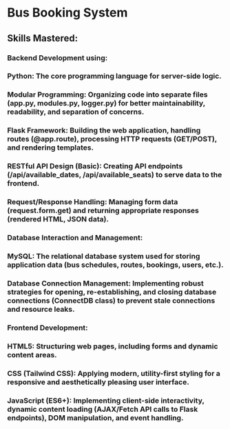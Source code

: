 # **Bus Booking System**

## **Skills Mastered:**

### **Backend Development using:**
### **Python:** The core programming language for server-side logic.
### **Modular Programming:** Organizing code into separate files (app.py, modules.py, logger.py) for better maintainability, readability, and separation of concerns.
### **Flask Framework:** Building the web application, handling routes (@app.route), processing HTTP requests (GET/POST), and rendering templates.
### **RESTful API Design (Basic):** Creating API endpoints (/api/available_dates, /api/available_seats) to serve data to the frontend.
### **Request/Response Handling:** Managing form data (request.form.get) and returning appropriate responses (rendered HTML, JSON data).

### **Database Interaction and Management:**
### **MySQL:** The relational database system used for storing application data (bus schedules, routes, bookings, users, etc.).
### **Database Connection Management:** Implementing robust strategies for opening, re-establishing, and closing database connections (ConnectDB class) to prevent stale connections and resource leaks.

### **Frontend Development:**
### **HTML5:** Structuring web pages, including forms and dynamic content areas.
### **CSS (Tailwind CSS):** Applying modern, utility-first styling for a responsive and aesthetically pleasing user interface.
### **JavaScript (ES6+):** Implementing client-side interactivity, dynamic content loading (AJAX/Fetch API calls to Flask endpoints), DOM manipulation, and event handling.